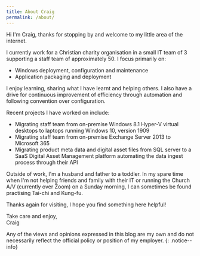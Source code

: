 ```yaml
---
title: About Craig
permalink: /about/
---
```


Hi I'm Craig, thanks for stopping by and welcome to my little area of the internet.

I currently work for a Christian charity organisation in a small IT team of 3 supporting a staff team of approximately 50. I focus primarily on:

* Windows deployment, configuration and maintenance
* Application packaging and deployment

I enjoy learning, sharing what I have learnt and helping others. I also have a drive for continuous improvement of efficiency through automation and following convention over configuration.

Recent projects I have worked on include:

* Migrating staff team from on-premise Windows 8.1 Hyper-V virtual desktops to laptops running Windows 10, version 1909
* Migrating staff team from on-premise Exchange Server 2013 to Microsoft 365
* Migrating product meta data and digital asset files from SQL server to a SaaS Digital Asset Management platform automating the data ingest process through their API

Outside of work, I'm a husband and father to a toddler. In my spare time when I'm not helping friends and family with their IT or running the Church A/V (currently over Zoom) on a Sunday morning, I can sometimes be found practising Tai-chi and Kung-fu.

Thanks again for visiting, I hope you find something here helpful!

Take care and enjoy,<br/>
Craig

Any of the views and opinions expressed in this blog are my own and do not necessarily reflect the official policy or position of my employer.
{: .notice--info}
